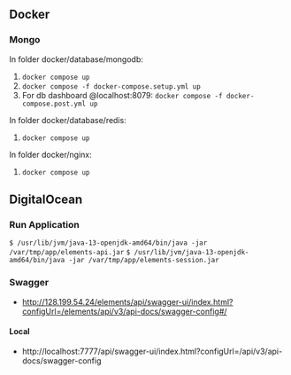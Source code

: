 ## Docker

### Mongo

In folder docker/database/mongodb:
 1. `docker compose up`
 2. `docker compose -f docker-compose.setup.yml up`
 3. For db dashboard @localhost:8079: `docker compose -f docker-compose.post.yml up`

In folder docker/database/redis:
 1. `docker compose up`

In folder docker/nginx:
 1. `docker compose up`

## DigitalOcean

### Run Application

`$ /usr/lib/jvm/java-13-openjdk-amd64/bin/java -jar /var/tmp/app/elements-api.jar`
`$ /usr/lib/jvm/java-13-openjdk-amd64/bin/java -jar /var/tmp/app/elements-session.jar`

### Swagger

* http://128.199.54.24/elements/api/swagger-ui/index.html?configUrl=/elements/api/v3/api-docs/swagger-config#/

#### Local
* http://localhost:7777/api/swagger-ui/index.html?configUrl=/api/v3/api-docs/swagger-config
